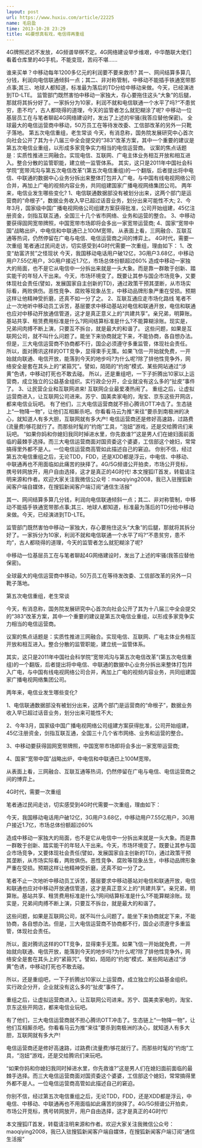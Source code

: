```yaml
---
layout: post
url: https://www.huxiu.com/article/22225
name: 毛启盈
time: 2013-10-28 23:29
title: 4G要想真有戏，电信得再重组
---
```

4G牌照迟迟不发放，4G频谱举棋不定。4G网络建设举步维艰，中华酷联大佬们看着仓库里的4G手机，不能变现，苦闷不堪……

谁来买单？中移动每年1200多亿元的利润要不要来救市? 其一、网间结算多算几分钱，利润向电信联通倾斜一点；其二、非对称管制，中移动不能插手铁通宽带那点事;其三、地球人都知道，标准最为落后的TD分给中移动来做。今天，已经演进到TD-LTE。 监管部门既然害怕中移动一家独大，存心要拖住这头“大象”的后腿，那就将其拆分好了。一家拆分为10家，利润不就和电信联通一个水平了吗?“不患贫穷，患不均”，古人都晓得的道理，今天的监管者怎么就犯糊涂了呢? 中移动一位基层员工在与笔者聊起4G网络建设时，发出了上述的牢骚(我答应替他保密)。 全球最大的电信运营商中移动，50万员工在等待发改委、工信部改革的另外一只靴子落地。 第五次电信重组，老生常谈 今天，有消息称，国务院发展研究中心首次向社会公开了其为十八届三中全会提交的“383”改革方案，其中一个重要的建议是第五次电信业重组，以形成多家竞争实力相当的电信运营商。 议案的焦点话题是：实质性推进三网融合。实现电信、互联网、广电主体业务相互开放和相互进入。整合分散的监管职能，建立统一监管体系。 其实，这只是2011年中国社会科学院“宽带鸿沟与第五次电信改革”(第五次电信重组)的一个翻版，后者提出将中电信、中联通的数据中心业务分拆出来整体打包并入广电，与中国有线电视网络公司合并，再加上广电的视频内容业务，共同组建国家广播电视网络集团公司。 两年来，电信业发生哪些变化? 1、电信联通数据部没有被划分出来，这两个部门是运营商的“命根子”，数据业务收入早已超过话音业务，划分出来可能性不大; 2、今年3月，国家级中国广播电视网络公司组建方案获得批准，公司开始组建，45亿注册资金，剑指互联互通，全国三十几个省市网络、业务和运营的整合。 3、中移动要获得固网宽带牌照，中国宽带市场即将会多出一家宽带运营商; 4、国家“宽带中国”战略出炉，中电信和中联通已上100M宽带。 从表面上看，三网融合、互联互通等热词，仍然停留在广电与电信、电信运营商之间的博弈上。 4G时代，需要一次重组 笔者通过民间走访，切实感受到4G时代需要一次重组，理由如下： 1、改变“劫富济贫”之怪现状 今天，我国移动电话用户破12亿，3G用户3.68亿，中移动用户7.55亿用户，3G用户接近1.7亿，市场总体份额超过60% 造成中移动一家独大的局面，也不是它从电信中一分拆出来就是一头大象。而是靠一群敢于创新、踏实能干的年轻人干出来。今天，市场环境变了。既要让其参与国企市场竞争，又要体现社会责任(譬如，发展国家自主创新的TD)，通过政策干预其垄断，从市场实际看，两败俱伤。恶性竞争、腐败等现象丛生，中移动品牌形象严重在受损。预期这样让他精神受折磨，还真不如一分了之。 2、互联互通应走市场化路线 笔者不止一次地听中移动员工诉苦，基层要求中移动基站对电信和联通开放，电信和联通也应对中移动开放通信管道，这才是真正意义上的“共建共享”。亲兄弟，明算账。基站共享、租赁费用标准是什么?网间结算标准是什么?不能算糊涂账。现实是，兄弟间肉搏不断上演，只要互不拆台，就是最大的和谐了。 这些问题，如果是互联网公司，就不叫什么问题了。能坐下来协商就定下来，不能协商，各自想办法。但是，三大电信运营商不协商都不行，国企必须遵守多重监管，体现社会责任。 所以，面对腾讯这样的OTT竞争，显得束手无策。如果飞信一开始就免费，一开始就向联通、电信开放，能落到今天的地步吗?为什么呢?除了排他性竞争外，网络安全是套在其头上的“紧箍咒”。譬如，陌陌的“约炮”模式、某些网站通过“涉黄”色诱，中移动打死也不敢去碰。 所以，还是重组吧，一下子折腾出10家以上运营商，成立独立的公益基金组织。实行政企分开，企业就没有这么多的“扯皮”事件了。 3、让民营企业和互联网进来! 互联网企业最爱凑热闹了。 重组之后，让虚拟运营商进入，让互联网公司进来。苏宁、国美卖家电的，淘宝、京东这些开网店，都来电信业玩吧。 有了他们，三大电信运营商就不担心腾讯OTT冲击了。生态链上“一物降一物”，让他们互相厮杀吧。你看看马云为推“来往”要杀到南极洲的决心，就知道人有多大胆，互联网就有多大产! 电信运营商还是修好高速路，过路费(流量费)够花就行了。而那些时髦的“约炮”工具，“泡妞”游戏，还是交给腾讯们来玩吧。 “如果你妈和你媳妇我同时掉进水里，你先救谁?”这是男人们在媳妇面前面临的最棘手选择。而三大电信运营商面对国资委这个婆婆，工信部这个媳妇，常常搞得里外都不是人。一位电信运营商高管如此描述自己的窘迫。 你别不信，经过第五次电信重组之后，无论TDD，FDD，还是XDD都是浮云，中电信、中移动、中联通再也不用面临如此痛苦的抉择了。4G/5G频谱公开拍卖，市场公开竞标，携号转网放开，用户自由选择，这才是真正的4G时代! 本文搜狐IT首发，转载请注明来源和作者。欢迎大家关注我微信公众号：maoqiying2008，我已入驻搜狐新闻客户端自媒体，在搜狐新闻客户端订阅“通信生活报”

其一、网间结算多算几分钱，利润向电信联通倾斜一点；其二、非对称管制，中移动不能插手铁通宽带那点事;其三、地球人都知道，标准最为落后的TD分给中移动来做。今天，已经演进到TD-LTE。

监管部门既然害怕中移动一家独大，存心要拖住这头“大象”的后腿，那就将其拆分好了。一家拆分为10家，利润不就和电信联通一个水平了吗?“不患贫穷，患不均”，古人都晓得的道理，今天的监管者怎么就犯糊涂了呢?

中移动一位基层员工在与笔者聊起4G网络建设时，发出了上述的牢骚(我答应替他保密)。

全球最大的电信运营商中移动，50万员工在等待发改委、工信部改革的另外一只靴子落地。

第五次电信重组，老生常谈

今天，有消息称，国务院发展研究中心首次向社会公开了其为十八届三中全会提交的“383”改革方案，其中一个重要的建议是第五次电信业重组，以形成多家竞争实力相当的电信运营商。

议案的焦点话题是：实质性推进三网融合。实现电信、互联网、广电主体业务相互开放和相互进入。整合分散的监管职能，建立统一监管体系。

其实，这只是2011年中国社会科学院“宽带鸿沟与第五次电信改革”(第五次电信重组)的一个翻版，后者提出将中电信、中联通的数据中心业务分拆出来整体打包并入广电，与中国有线电视网络公司合并，再加上广电的视频内容业务，共同组建国家广播电视网络集团公司。

两年来，电信业发生哪些变化?

1、电信联通数据部没有被划分出来，这两个部门是运营商的“命根子”，数据业务收入早已超过话音业务，划分出来可能性不大;

2、今年3月，国家级中国广播电视网络公司组建方案获得批准，公司开始组建，45亿注册资金，剑指互联互通，全国三十几个省市网络、业务和运营的整合。

3、中移动要获得固网宽带牌照，中国宽带市场即将会多出一家宽带运营商;

4、国家“宽带中国”战略出炉，中电信和中联通已上100M宽带。

从表面上看，三网融合、互联互通等热词，仍然停留在广电与电信、电信运营商之间的博弈上。

4G时代，需要一次重组

笔者通过民间走访，切实感受到4G时代需要一次重组，理由如下：

今天，我国移动电话用户破12亿，3G用户3.68亿，中移动用户7.55亿用户，3G用户接近1.7亿，市场总体份额超过60%

造成中移动一家独大的局面，也不是它从电信中一分拆出来就是一头大象。而是靠一群敢于创新、踏实能干的年轻人干出来。今天，市场环境变了。既要让其参与国企市场竞争，又要体现社会责任(譬如，发展国家自主创新的TD)，通过政策干预其垄断，从市场实际看，两败俱伤。恶性竞争、腐败等现象丛生，中移动品牌形象严重在受损。预期这样让他精神受折磨，还真不如一分了之。

笔者不止一次地听中移动员工诉苦，基层要求中移动基站对电信和联通开放，电信和联通也应对中移动开放通信管道，这才是真正意义上的“共建共享”。亲兄弟，明算账。基站共享、租赁费用标准是什么?网间结算标准是什么?不能算糊涂账。现实是，兄弟间肉搏不断上演，只要互不拆台，就是最大的和谐了。

这些问题，如果是互联网公司，就不叫什么问题了。能坐下来协商就定下来，不能协商，各自想办法。但是，三大电信运营商不协商都不行，国企必须遵守多重监管，体现社会责任。

所以，面对腾讯这样的OTT竞争，显得束手无策。如果飞信一开始就免费，一开始就向联通、电信开放，能落到今天的地步吗?为什么呢?除了排他性竞争外，网络安全是套在其头上的“紧箍咒”。譬如，陌陌的“约炮”模式、某些网站通过“涉黄”色诱，中移动打死也不敢去碰。

所以，还是重组吧，一下子折腾出10家以上运营商，成立独立的公益基金组织。实行政企分开，企业就没有这么多的“扯皮”事件了。

重组之后，让虚拟运营商进入，让互联网公司进来。苏宁、国美卖家电的，淘宝、京东这些开网店，都来电信业玩吧。

有了他们，三大电信运营商就不担心腾讯OTT冲击了。生态链上“一物降一物”，让他们互相厮杀吧。你看看马云为推“来往”要杀到南极洲的决心，就知道人有多大胆，互联网就有多大产!

电信运营商还是修好高速路，过路费(流量费)够花就行了。而那些时髦的“约炮”工具，“泡妞”游戏，还是交给腾讯们来玩吧。

“如果你妈和你媳妇我同时掉进水里，你先救谁?”这是男人们在媳妇面前面临的最棘手选择。而三大电信运营商面对国资委这个婆婆，工信部这个媳妇，常常搞得里外都不是人。一位电信运营商高管如此描述自己的窘迫。

你别不信，经过第五次电信重组之后，无论TDD，FDD，还是XDD都是浮云，中电信、中移动、中联通再也不用面临如此痛苦的抉择了。4G/5G频谱公开拍卖，市场公开竞标，携号转网放开，用户自由选择，这才是真正的4G时代!

本文搜狐IT首发，转载请注明来源和作者。欢迎大家关注我微信公众号：maoqiying2008，我已入驻搜狐新闻客户端自媒体，在搜狐新闻客户端订阅“通信生活报”

